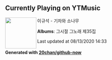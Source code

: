 ## Currently Playing on YTMusic

[<img align="left" width="100" src="https://lh3.googleusercontent.com/RXDk8Yxm32XN1DGuuBwEdyeKnWkoRwyMzFpiePh9Qn6hcw6Ms_LdFqpi-3lpNmk6bqon8HpkACJv64zE">](https://music.youtube.com/channel/UCsQ2gF2c5Wsl9N96E8v6y1A)

이규석 - 기차와 소나무

**Albums**: 그시절 그노래 제35집

Last updated at 08/13/2020 14:33

#### Generated with [20chan/github-now](https://github.com/20chan/github-now)


<!--
**20chan/20chan** is a ✨ _special_ ✨ repository because its `README.md` (this file) appears on your GitHub profile.

Here are some ideas to get you started:

- 🔭 I’m currently working on ...
- 🌱 I’m currently learning ...
- 👯 I’m looking to collaborate on ...
- 🤔 I’m looking for help with ...
- 💬 Ask me about ...
- 📫 How to reach me: ...
- 😄 Pronouns: ...
- ⚡ Fun fact: ...
-->
